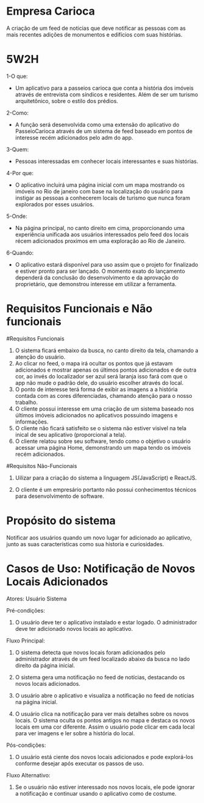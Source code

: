 # Empresa Carioca

A criação de um feed de noticias que deve notificar as pessoas com as mais recentes adições de monumentos e edifícios com suas histórias.


# 5W2H

1-O que:
- Um aplicativo para a passeios carioca que conta a história dos imóveis através de entrevista com síndicos e residentes. Além de ser um turismo arquitetônico, sobre o estilo dos prédios.

2-Como:
- A função será desenvolvida como uma extensão do aplicativo do PasseioCarioca através de um sistema de feed baseado em pontos de interesse recém adicionados pelo adm do app.

3-Quem:
- Pessoas interessadas em conhecer locais interessantes e suas histórias.

4-Por que:
- O aplicativo incluirá uma página inicial com um mapa mostrando os imóveis no Rio de janeiro com base na localização do usuário para instigar as pessoas a conhecerem locais de turismo que nunca foram explorados por esses usuários.

5-Onde:
- Na página principal, no canto direito em cima, proporcionando uma experiência unificada aos usuários interessados pelo feed dos locais récem adicionados proximos em uma exploração ao Rio de Janeiro.

6-Quando:
- O aplicativo estará disponível para uso assim que o projeto for finalizado e estiver pronto para ser lançado. O momento exato do lançamento dependerá da conclusão do desenvolvimento e da aprovação do proprietário, que demonstrou interesse em utilizar a ferramenta.

# Requisitos Funcionais e Não funcionais

#Requisitos Funcionais
1. O sistema ficará embaixo da busca, no canto direito da tela, chamando a atenção do usuário.
2. Ao clicar no feed, o mapa irá ocultar os pontos que já estavam adicionados e mostrar apenas os últimos pontos adicionados e de outra cor, ao invés do localizador ser azul será laranja isso fará com que o app não mude o padrão dele, do usuário escolher através do local.
3. O ponto de interesse terá forma de exibir as imagens a a história contada com as cores diferenciadas, chamando atenção para o nosso trabalho. 
4. O cliente possui interesse em uma criação de um sistema baseado nos últimos imóveis adicionados no aplicativos possuindo imagens e informações.	
5. O cliente não ficará satisfeito se o sistema não estiver visivel na tela inical de seu aplicativo (proporcional a tela).		
6. O cliente relatou sobre seu software, tendo como o objetivo o usuário acessar uma página Home, demonstrando um mapa tendo os imóveis recém adicionados.

#Requisitos Não-Funcionais

  1. Uilizar para a criação do sistema a linguagem JS(JavaScript) e ReactJS.
	
  2. O cliente é um empresário portanto não possui conhecimentos técnicos para desenvolvimento de software.

# Propósito do sistema

Notificar aos usuários quando um novo lugar for adicionado ao aplicativo, junto as suas caracteristicas como sua historia e curiosidades.

# Casos de Uso: Notificação de Novos Locais Adicionados
Atores:
Usuário
Sistema

Pré-condições:

1. O usuário deve ter o aplicativo instalado e estar logado.
O administrador deve ter adicionado novos locais ao aplicativo.

Fluxo Principal:

1. O sistema detecta que novos locais foram adicionados pelo administrador através de um feed localizado abaixo da busca no lado direito da página inicial.

2. O sistema gera uma notificação no feed de notícias, destacando os novos locais adicionados.

3. O usuário abre o aplicativo e visualiza a notificação no feed de notícias na página inicial.

4. O usuário clica na notificação para ver mais detalhes sobre os novos locais. O sistema oculta os pontos antigos no mapa e destaca os novos locais em uma cor diferente. Assim o usuário pode clicar em cada local para ver imagens e ler sobre a história do local.

Pós-condições:

1. O usuário está ciente dos novos locais adicionados e pode explorá-los conforme desejar após executar os passos de uso.

Fluxo Alternativo:

1. Se o usuário não estiver interessado nos novos locais, ele pode ignorar a notificação e continuar usando o aplicativo como de costume.
